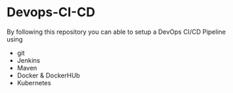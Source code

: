 # Devops-CI-CD
By following this repository you can able to setup a DevOps CI/CD Pipeline using
- git
- Jenkins
- Maven
- Docker & DockerHUb
- Kubernetes

